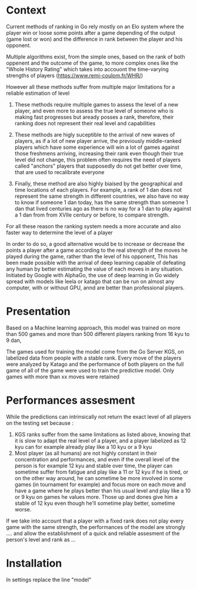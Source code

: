 # Context

Current methods of ranking in Go rely mostly on an Elo system where the player win or loose some points after a game depending of the output (game lost or won) and the difference in rank between the player and his opponent.

Multiple algorithms exist, from the simple ones, based on the rank of both oppenent and the outcome of the game, to more complex ones like the "Whole History Rating" which takes into accouont the time-varying strengths of players (https://www.remi-coulom.fr/WHR/)

However all these methods suffer from multiple major limitations for a reliable estimation of level

1. These methods require multiple games to assess the level of a new player, and even more to assess the true level of someone who is making fast progresses but aready posses a rank, therefore, their ranking does not represent their real level and capabilities

2. These methods are higly suceptible to the arrival of new waves of players, as if a lot of new player arrive, the previously middle-ranked players which have some experience will win a lot of games against those freshmens arriving, increasing their rank even though their true level did not change, this problem often requires the need of players called "anchors" players that supposedly do not get better over time, that are used to recalibrate everyone 

3. Finally, these method are also highly biaised by the geographical and time locations of each players. For example, a rank of 1 dan does not represent the same strength in different countries, we also have no way to know if someone 1 dan today, has the same strength than someone 1 dan  that lived centuries ago as there is no way for a 1 dan to play against a 1 dan from from XVIIe century or before, to compare strength.

For all these reason the ranking system needs a more accurate and also faster way to determine the level of a player

In order to do so, a good alternative would be to increase or decrease the points a player after a game according to the real strength of the moves he played during the game, rather than the level of his opponent, This has been made possible with the arrival of deep learning capable of defeating any human by better estimating the value of each moves in any situation. Initiated by Google with AlphaGo, the use of deep learning in Go widely spread with models like leela or katago that can be run on almost any computer, with or without GPU, annd are better than professional players.

# Presentation
Based on a Machine learning approach, this model was trained on more than 500 games and more than 500 different players ranking from 16 kyu to 9 dan, 

The games used for training the model come from the Go Server KGS, on labelized data from people with a stable rank.
Every move of the players were analyzed by Katago and the performance of both players on the full game of all of the game were used to train the predictive model. 
Only games with more than xx moves were retained 

# Performances assesment

While the predictions can intrinsically not return the exact level of all players on the testing set because :
1. KGS ranks suffer from the same limitations as listed above, knowing that it is slow to adapt the real level of a player, and a player labelized as 12 kyu  can for example already play like a 10 kyu or a 9 kyu
2. Most player (as all humans) are not highly constant in their concentration and performances, and even if the overall level of the person is for example 12 kyu and stable over time, the player can sometime suffer from fatigue and play like a 11 or 12 kyu if he is tired, or on the other way around, he can sometime be more involved in some games (in tournament for example) and focus more on each move and have a game where he plays better than his usual level and play like a 10 or 9 kyu on games he values more. Those up and dones give him a stable of 12 kyu even though he'll sometime play better, sometime worse.

If we take into account that a player with a fixed rank does not play every game with the same strength, the performances of the model are strongly .... and allow the establishment of a quick and reliable assesment of the person's level and rank as ...

# Installation

In settings replace the line "model"
